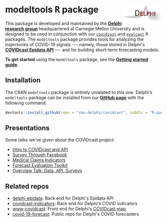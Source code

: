 # modeltools <tt>R</tt> package <img src="man/figures/delphi_logo.jpg" align="right" alt="" width="120" />

This package is developed and maintained by the 
[**Delphi research group**](https://delphi.cmu.edu/) headquartered at Carnegie
Mellon University and is designed to be used in conjunction with our
[`covidcast`](https://cmu-delphi.github.io/covidcast/covidcastR) and 
[`evalcast`](https://cmu-delphi.github.io/covidcast/evalcastR) 
<tt>R</tt> packages. The `modeltools` package provides tools for analyzing the
trajectories of COVID-19 signals --- namely, those stored in Delphi's
[**COVIDcast Epidata API**](https://cmu-delphi.github.io/delphi-epidata/api/covidcast_signals.html) ---
and for building short-term forecasting models.

**To get started** using the `modeltools` package, see the
[**Getting started guide**](../../docs/modeltoolsR/articles/modeltools.html).

## Installation

The CRAN `modeltools` package is entirely unrelated to this one. Delphi's 
`modeltools` package can be installed from our
[**GitHub page**](https://github.com/cmu-delphi/covidcast/tree/main/R-packages/modeltools)
with the following command:

``` r
devtools::install_github(repo = "cmu-delphi/covidcast", subdir = "R-packages/modeltools", ref = "collin-develop")
```

## Presentations

Some talks we've given about the COVIDcast project: 

- [Intro to COVIDcast and API](https://cmu-delphi.github.io/covidcast/talks/intro-api/talk.html) 
- [Survey Through Facebook](https://cmu-delphi.github.io/covidcast/talks/fb-survey/talk.html)
- [Medical Claims Indicators](https://docs.google.com/presentation/d/1Pt2qMwIHyyuyGwwigZyndPGjcjILAS6RYxBcXKuuQ4U/edit?usp=sharing)
- [Forecast Evaluation Toolkit](https://cmu-delphi.github.io/covidcast/talks/evalcast/talk.html)
- [Overview Talk: Data, API, Surveys](https://cmu-delphi.github.io/covidcast/talks/copss-niss/talk.html)

## Related repos

- [delphi-epidata](https://github.com/cmu-delphi/delphi-epidata/): Back end for
  Delphi's Epidata API 
- [covidcast-indicators](https://github.com/cmu-delphi/covidcast-indicators/):
  Back end for Delphi's COVID indicators 
- [www-covidcast](https://github.com/cmu-delphi/www-covidcast/): Front end for
  Delphi's [COVIDcast map](https://covidcast.cmu.edu) 
- [covid-19-forecast](https://github.com/cmu-delphi/covid-19-forecast/): Public
  repo for Delphi's COVID forecasters 
